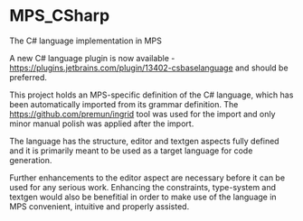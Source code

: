 # MPS_CSharp
The C# language implementation in MPS

A new C# language plugin is now available - https://plugins.jetbrains.com/plugin/13402-csbaselanguage and should be preferred.

This project holds an MPS-specific definition of the C# language, which has been automatically imported from its grammar definition.
The https://github.com/premun/ingrid tool was used for the import and only minor manual polish was applied after the import.

The language has the structure, editor and textgen aspects fully defined and it is primarily meant to be used as a target language for code generation.

Further enhancements to the editor aspect are necessary before it can be used for any serious work. Enhancing the constraints, type-system and textgen would also be benefitial in order to make use of the language in MPS convenient, intuitive and properly assisted.
